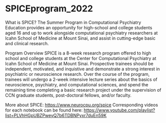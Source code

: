# SPICEprogram_2022

What is SPICE?
The Summer Program in Computational Psychiatry Education provides an opportunity for high-school and college students aged 16 and up to work alongside computational psychiatry researchers at Icahn School of Medicine at Mount Sinai, and assist in cutting-edge basic and clinical research. 


Program Overview
SPICE is a 8-week research program offered to high school and college students at the Center for Computational Psychiatry at Icahn School of Medicine at Mount Sinai. Prospective trainees should be independent, motivated, and inquistive and demonstrate a strong interest in psychiatric or neuroscience research. Over the course of the program, trainees will undergo a 2-week intensive lecture series about the basics of neuroscience, psychiatry, and computational sciences, and spend the remaining time completing a basic research project under the supervision of CCN graduate students, post-doctoral fellows, and/or faculty.

More about SPICE: https://www.neurocpu.org/spice
Corresponding videos for each notebook can be found here: https://www.youtube.com/playlist?list=PLVhHGpUBZPweyQ7b6TDBNPyxr7duEn59K
